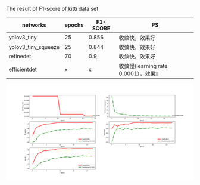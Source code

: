 The result of F1-score of kitti data set 

networks | epochs |  F1-SCORE | PS
 --- | --- | --- |  ---
yolov3_tiny | 25| 0.856 | 收敛快，效果好
yolov3_tiny_squeeze | 25 | 0.844 |收敛快，效果好
refinedet | 70 | 0.9|收敛快，效果好
efficientdet|x|x|收敛慢(learning rate 0.0001），效果x


![Image text](https://github.com/nuogel/lg_pro_sets/blob/master/results/yolov3_tiny.png)

